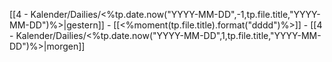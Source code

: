 [[4 - Kalender/Dailies/<%tp.date.now("YYYY-MM-DD",-1,tp.file.title,"YYYY-MM-DD")%>|gestern]]  - [[<%moment(tp.file.title).format("dddd")%>]] - [[4 - Kalender/Dailies/<%tp.date.now("YYYY-MM-DD",1,tp.file.title,"YYYY-MM-DD")%>|morgen]]